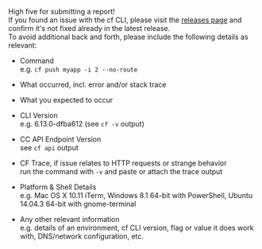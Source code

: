 High five for submitting a report!  
If you found an issue with the cf CLI, please visit the [releases page](https://github.com/cloudfoundry/cli/releases/) and confirm it's not fixed already in the latest release.  
To avoid additional back and forth, please include the following details as relevant:

* Command  
e.g. `cf push myapp -i 2 --no-route`

* What occurred, incl. error and/or stack trace

* What you expected to occur

* CLI Version  
e.g. 6.13.0-dfba612 (see `cf -v` output)

* CC API Endpoint Version  
see `cf api` output

* CF Trace, if issue relates to HTTP requests or strange behavior  
run the command with `-v` and paste or attach the trace output

* Platform & Shell Details  
e.g. Mac OS X 10.11 iTerm, Windows 8.1 64-bit with PowerShell, Ubuntu 14.04.3 64-bit with gnome-terminal

* Any other relevant information  
e.g. details of an environment, cf CLI version, flag or value it does work with, DNS/network configuration, etc.

